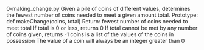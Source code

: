 0-making_change.py              Given a pile of coins of different values, determines the fewest number of coins needed to meet a given amount total.
    Prototype: def makeChange(coins, total)
    Return: fewest number of coins needed to meet total
        If total is 0 or less, returns 0
        If total cannot be met by any number of coins given, returns -1
    coins is a list of the values of the coins in possession
    The value of a coin will always be an integer greater than 0